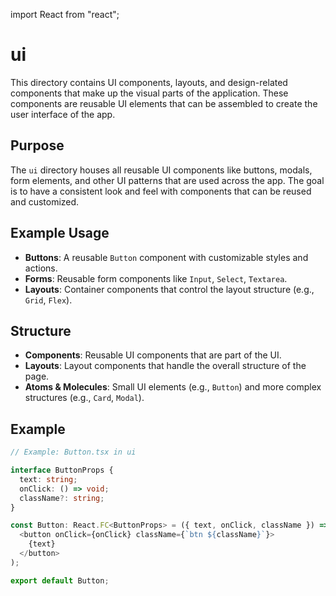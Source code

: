 import React from "react";

# ui

This directory contains UI components, layouts, and design-related components that make up the visual parts of the application. These components are reusable UI elements that can be assembled to create the user interface of the app.

## Purpose
The `ui` directory houses all reusable UI components like buttons, modals, form elements, and other UI patterns that are used across the app. The goal is to have a consistent look and feel with components that can be reused and customized.

## Example Usage
- **Buttons**: A reusable `Button` component with customizable styles and actions.
- **Forms**: Reusable form components like `Input`, `Select`, `Textarea`.
- **Layouts**: Container components that control the layout structure (e.g., `Grid`, `Flex`).

## Structure
- **Components**: Reusable UI components that are part of the UI.
- **Layouts**: Layout components that handle the overall structure of the page.
- **Atoms & Molecules**: Small UI elements (e.g., `Button`) and more complex structures (e.g., `Card`, `Modal`).

## Example
```typescript
// Example: Button.tsx in ui

interface ButtonProps {
  text: string;
  onClick: () => void;
  className?: string;
}

const Button: React.FC<ButtonProps> = ({ text, onClick, className }) => (
  <button onClick={onClick} className={`btn ${className}`}>
    {text}
  </button>
);

export default Button;
